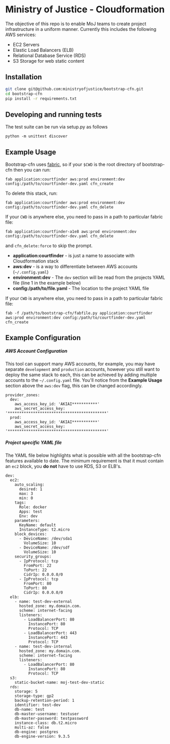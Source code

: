 # Ministry of Justice - Cloudformation

The objective of this repo is to enable MoJ teams to create project infrastructure in a uniform manner. Currently this includes the following AWS services:

  - EC2 Servers
  - Elastic Load Balancers (ELB)
  - Relational Database Service (RDS)
  - S3 Storage for web static content

## Installation

```sh
git clone git@github.com:ministryofjustice/bootstrap-cfn.git
cd bootstrap-cfn
pip install -r requirements.txt
```

## Developing and running tests

The test suite can be run via setup.py as follows

    python -m unittest discover

## Example Usage
Bootstrap-cfn uses [fabric](http://www.fabfile.org/), so if your ```$CWD``` is the root directory of bootstrap-cfn then you can run:

```
fab application:courtfinder aws:prod environment:dev config:/path/to/courtfinder-dev.yaml cfn_create
```
To delete this stack, run:
```
fab application:courtfinder aws:prod environment:dev config:/path/to/courtfinder-dev.yaml cfn_delete
```

If your ```CWD``` is anywhere else, you need to pass in a path to particular fabric file:

```
fab application:courtfinder-a1e8 aws:prod environment:dev config:/path/to/courtfinder-dev.yaml cfn_delete
```
and `cfn_delete:force` to skip the prompt.

* **application:courtfinder** - is just a name to associate with Cloudformation stack
* **aws:dev** - is a way to differentiate between AWS accounts (`~/.config.yaml`)
* **environment:dev** - The `dev` section will be read from the projects YAML file (line 1 in the example below)
* **config:/path/to/file.yaml** - The location to the project YAML file

If your ```CWD``` is anywhere else, you need to pass in a path to particular fabric file:

```
fab -f /path/to/bootstrap-cfn/fabfile.py application:courtfinder aws:prod environment:dev config:/path/to/courtfinder-dev.yaml cfn_create
```

## Example Configuration
##### AWS Account Configuration
This tool can support many AWS accounts, for example, you may have separate `development` and `production` accounts, however you still want to deploy the same stack to each, this can be achieved by adding multiple accounts to the `~/.config.yaml` file. You'll notice from the **Example Usage** section above the `aws:dev` flag, this can be changed accordingly.

```
provider_zones:
  dev:
    aws_access_key_id: 'AKIAI***********'
    aws_secret_access_key: '*******************************************'
  prod:
  	aws_access_key_id: 'AKIAI***********'
    aws_secret_access_key: '*******************************************'
```

##### Project specific YAML file
The YAML file below highlights what is possible with all the bootstrap-cfn features available to date. The minimum requirement is that it must contain an `ec2` block, you **do not** have to use RDS, S3 or ELB's.
```
dev:
  ec2:
    auto_scaling:
      desired: 1
      max: 3
      min: 0
    tags:
      Role: docker
      Apps: test
      Env: dev
    parameters:
      KeyName: default
      InstanceType: t2.micro
    block_devices:
      - DeviceName: /dev/sda1
        VolumeSize: 10
      - DeviceName: /dev/sdf
        VolumeSize: 10
    security_groups:
      - IpProtocol: tcp
        FromPort: 22
        ToPort: 22
        CidrIp: 0.0.0.0/0
      - IpProtocol: tcp
        FromPort: 80
        ToPort: 80
        CidrIp: 0.0.0.0/0
  elb:
    - name: test-dev-external
      hosted_zone: my.domain.com.
      scheme: internet-facing
      listeners:
        - LoadBalancerPort: 80
          InstancePort: 80
          Protocol: TCP
        - LoadBalancerPort: 443
          InstancePort: 443
          Protocol: TCP
    - name: test-dev-internal
      hosted_zone: my.domain.com.
      scheme: internet-facing
      listeners:
        - LoadBalancerPort: 80
          InstancePort: 80
          Protocol: TCP
  s3:
    static-bucket-name: moj-test-dev-static
  rds:
    storage: 5
    storage-type: gp2
    backup-retention-period: 1
    identifier: test-dev
    db-name: test
    db-master-username: testuser
    db-master-password: testpassword
    instance-class: db.t2.micro
    multi-az: false
    db-engine: postgres
    db-engine-version: 9.3.5
```

